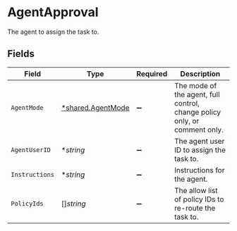 # AgentApproval

The agent to assign the task to.


## Fields

| Field                                                                     | Type                                                                      | Required                                                                  | Description                                                               |
| ------------------------------------------------------------------------- | ------------------------------------------------------------------------- | ------------------------------------------------------------------------- | ------------------------------------------------------------------------- |
| `AgentMode`                                                               | [*shared.AgentMode](../../../pkg/models/shared/agentmode.md)              | :heavy_minus_sign:                                                        | The mode of the agent, full control, change policy only, or comment only. |
| `AgentUserID`                                                             | **string*                                                                 | :heavy_minus_sign:                                                        | The agent user ID to assign the task to.                                  |
| `Instructions`                                                            | **string*                                                                 | :heavy_minus_sign:                                                        | Instructions for the agent.                                               |
| `PolicyIds`                                                               | []*string*                                                                | :heavy_minus_sign:                                                        | The allow list of policy IDs to re-route the task to.                     |